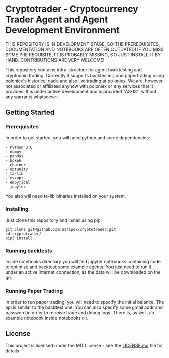 # Cryptotrader - Cryptocurrency Trader Agent and Agent Development Environment

THIS REPOSITORY IS IN DEVELOPMENT STAGE, SO THE PREREQUISITES, DOCUMENTATION AND NOTEBOOKS ARE OFTEN OUTDATED!
IF YOU MISS SOME PRE REQUISITE, IT IS PROBABLY MISSING, SO JUST INSTALL IT BY HAND.
CONTRIBUTIONS ARE VERY WELCOME!

This repository contains infra-structure for agent backtesting and cryptocoin trading.
Currently it supports backtesting and papertrading using poloniex's historical dada and also live trading at poloniex.
We are, however, not associated or affiliated anyhow with poloniex or any services that it provides.
It is under active development and is provided "AS-IS", without any warrants whatsoever.
## Getting Started
### Prerequisites

In order to get started, you will need python and some dependencies:

```
- Python 3.6
- numpy
- pandas
- bokeh
- chainer
- optunity
- ta-lib
- cvxopt
- empyrical
- jupyter
```

You also will need ta-lib binaries installed on your system.

### Installing

Just clone this repository and install using pip:
```
git clone git@github.com:naripok/cryptotrader.git
cd cryptotrader/
pip3 install .
```

### Running backtests
Inside notebooks directory you will find jupyter notebooks containing code to optimize and backtest some example agents. 
You just need to run it under an active internet connection, as the data will be downloaded on the go.

### Running Paper Trading
In order to run paper trading, you will need to specify the initial balance.
The api is similar to the backtest one. You can also specify some gmail addr and password in order to receive trade and debug logs.
There is, as well, an example notebook inside notebooks dir.

## License

This project is licensed under the MIT License - see the [LICENSE.md](LICENSE.md) file for details